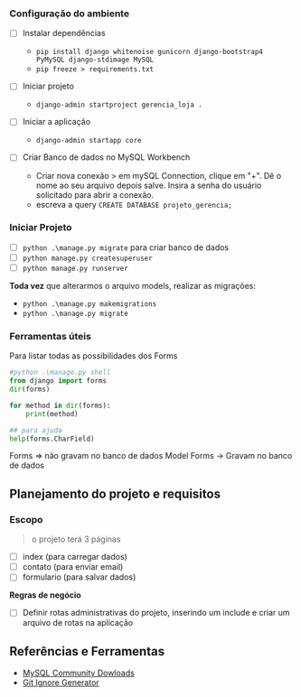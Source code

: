 ### Configuração do ambiente

- [ ] Instalar dependências 
  - `pip install django whitenoise gunicorn django-bootstrap4 PyMySQL django-stdimage MySQL`
  - `pip freeze > requirements.txt`
- [ ] Iniciar projeto
  - `django-admin startproject gerencia_loja .`
- [ ] Iniciar a aplicação
  - `django-admin startapp core`

- [ ] Criar Banco de dados no MySQL Workbench
  - Criar nova conexão > em mySQL Connection, clique em "+". Dê o nome ao seu arquivo depois salve. Insira a senha do usuário solicitado para abrir a conexão.
  - escreva a query `CREATE DATABASE projeto_gerencia;`

### Iniciar Projeto

- [ ] `python .\manage.py migrate` para criar banco de dados
- [ ] `python manage.py createsuperuser`
- [ ] `python manage.py runserver`

**Toda vez** que alterarmos o arquivo models, realizar as migrações:

- `python .\manage.py makemigrations`
- `python .\manage.py migrate`

### Ferramentas úteis

Para listar todas as possibilidades dos Forms
```python
#python .\manage.py shell
from django import forms
dir(forms)

for method in dir(forms): 
	print(method)

## para ajuda    
help(forms.CharField)
```

Forms => não gravam no banco de dados
Model Forms -> Gravam no banco de dados

## Planejamento do projeto e requisitos

### Escopo
> o projeto terá 3 páginas
- [ ] index (para carregar dados)
- [ ] contato (para enviar email)
- [ ] formulario (para salvar dados)

**Regras de negócio**

- [ ] Definir rotas administrativas do projeto, inserindo um include e criar um arquivo de rotas na aplicação

## Referências e Ferramentas

- [MySQL Community Dowloads](https://dev.mysql.com/downloads/)
- [Git Ignore Generator](https://mrkandreev.name/snippets/gitignore-generator/#Python,Django,VirtualEnv,PyCharm+all,VisualStudioCode)